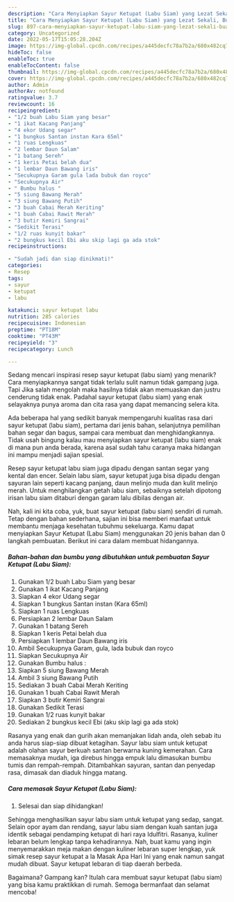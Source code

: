 ```yaml
---
description: "Cara Menyiapkan Sayur Ketupat (Labu Siam) yang Lezat Sekali, Buat Buka Puasa}"
title: "Cara Menyiapkan Sayur Ketupat (Labu Siam) yang Lezat Sekali, Buat Buka Puasa}"
slug: 897-cara-menyiapkan-sayur-ketupat-labu-siam-yang-lezat-sekali-buat-buka-puasa
category: Uncategorized
date: 2022-05-17T15:05:28.204Z
image: https://img-global.cpcdn.com/recipes/a445decfc78a7b2a/680x482cq70/sayur-ketupat-labu-siam-foto-resep-utama.jpg
hideToc: false
enableToc: true
enableTocContent: false
thumbnail: https://img-global.cpcdn.com/recipes/a445decfc78a7b2a/680x482cq70/sayur-ketupat-labu-siam-foto-resep-utama.jpg
cover: https://img-global.cpcdn.com/recipes/a445decfc78a7b2a/680x482cq70/sayur-ketupat-labu-siam-foto-resep-utama.jpg
author: Admin
authorAv: notfound
ratingvalue: 3.7
reviewcount: 16
recipeingredient:
- "1/2 buah Labu Siam yang besar"
- "1 ikat Kacang Panjang"
- "4 ekor Udang segar"
- "1 bungkus Santan instan Kara 65ml"
- "1 ruas Lengkuas"
- "2 lembar Daun Salam"
- "1 batang Sereh"
- "1 keris Petai belah dua"
- "1 lembar Daun Bawang iris"
- "Secukupnya Garam gula lada bubuk dan royco"
- "Secukupnya Air"
- " Bumbu halus "
- "5 siung Bawang Merah"
- "3 siung Bawang Putih"
- "3 buah Cabai Merah Keriting"
- "1 buah Cabai Rawit Merah"
- "3 butir Kemiri Sangrai"
- "Sedikit Terasi"
- "1/2 ruas kunyit bakar"
- "2 bungkus kecil Ebi aku skip lagi ga ada stok"
recipeinstructions:

- "Sudah jadi dan siap dinikmati!"
categories:
- Resep
tags:
- sayur
- ketupat
- labu

katakunci: sayur ketupat labu 
nutrition: 285 calories
recipecuisine: Indonesian
preptime: "PT18M"
cooktime: "PT43M"
recipeyield: "3"
recipecategory: Lunch

---
```



Sedang mencari inspirasi resep sayur ketupat (labu siam) yang menarik? Cara menyiapkannya sangat tidak terlalu sulit namun tidak gampang juga. Tapi Jika salah mengolah maka hasilnya tidak akan memuaskan dan justru cenderung tidak enak. Padahal sayur ketupat (labu siam) yang enak selayaknya punya aroma dan cita rasa yang dapat memancing selera kita.


Ada beberapa hal yang sedikit banyak mempengaruhi kualitas rasa dari sayur ketupat (labu siam), pertama dari jenis bahan, selanjutnya pemilihan bahan segar dan bagus, sampai cara membuat dan menghidangkannya. Tidak usah bingung kalau mau menyiapkan sayur ketupat (labu siam) enak di mana pun anda berada, karena asal sudah tahu caranya maka hidangan ini mampu menjadi sajian spesial.

Resep sayur ketupat labu siam juga dipadu dengan santan segar yang kental dan encer. Selain labu siam, sayur ketupat juga bisa dipadu dengan sayuran lain seperti kacang panjang, daun melinjo muda dan kulit melinjo merah. Untuk menghilangkan getah labu siam, sebaiknya setelah dipotong irisan labu siam ditaburi dengan garam lalu dibilas dengan air.


Nah, kali ini kita coba, yuk, buat sayur ketupat (labu siam) sendiri di rumah. Tetap dengan bahan sederhana, sajian ini bisa memberi manfaat untuk membantu menjaga kesehatan tubuhmu sekeluarga. Kamu dapat menyiapkan Sayur Ketupat (Labu Siam) menggunakan 20 jenis bahan dan 0 langkah pembuatan. Berikut ini cara dalam membuat hidangannya.

<!--inarticleads1-->

##### Bahan-bahan dan bumbu yang dibutuhkan untuk pembuatan Sayur Ketupat (Labu Siam):

1. Gunakan 1/2 buah Labu Siam yang besar
1. Gunakan 1 ikat Kacang Panjang
1. Siapkan 4 ekor Udang segar
1. Siapkan 1 bungkus Santan instan (Kara 65ml)
1. Siapkan 1 ruas Lengkuas
1. Persiapkan 2 lembar Daun Salam
1. Gunakan 1 batang Sereh
1. Siapkan 1 keris Petai belah dua
1. Persiapkan 1 lembar Daun Bawang iris
1. Ambil Secukupnya Garam, gula, lada bubuk dan royco
1. Siapkan Secukupnya Air
1. Gunakan  Bumbu halus :
1. Siapkan 5 siung Bawang Merah
1. Ambil 3 siung Bawang Putih
1. Sediakan 3 buah Cabai Merah Keriting
1. Gunakan 1 buah Cabai Rawit Merah
1. Siapkan 3 butir Kemiri Sangrai
1. Gunakan Sedikit Terasi
1. Gunakan 1/2 ruas kunyit bakar
1. Sediakan 2 bungkus kecil Ebi (aku skip lagi ga ada stok)


Rasanya yang enak dan gurih akan memanjakan lidah anda, oleh sebab itu anda harus siap-siap dibuat ketagihan. Sayur labu siam untuk ketupat adalah olahan sayur berkuah santan berwarna kuning kemerahan. Cara memasaknya mudah, iga direbus hingga empuk lalu dimasukan bumbu tumis dan rempah-rempah. Ditambahkan sayuran, santan dan penyedap rasa, dimasak dan diaduk hingga matang. 

<!--inarticleads2-->

##### Cara memasak Sayur Ketupat (Labu Siam):


1. Selesai dan siap dihidangkan!

Sehingga menghasilkan sayur labu siam untuk ketupat yang sedap, sangat. Selain opor ayam dan rendang, sayur labu siam dengan kuah santan juga identik sebagai pendamping ketupat di hari raya Idulfitri. Rasanya, kuliner lebaran belum lengkap tanpa kehadirannya. Nah, buat kamu yang ingin menyemarakkan meja makan dengan kuliner lebaran super lengkap, yuk simak resep sayur ketupat a la Masak Apa Hari Ini yang enak namun sangat mudah dibuat. Sayur ketupat lebaran di tiap daerah berbeda. 

Bagaimana? Gampang kan? Itulah cara membuat sayur ketupat (labu siam) yang bisa kamu praktikkan di rumah. Semoga bermanfaat dan selamat mencoba!
